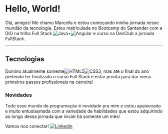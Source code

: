 # Hello, World!

Olá, amigos! Me chamo Marcella e estou começando minha jornada nesse mundão da tecnologia. 
Estou matriculada no Bootcamp do Santander com a DIO na trilha Full Stack ![Java](https://img.shields.io/badge/Java-000?style=for-the-badge&logo=java)+![Angular](https://img.shields.io/badge/Angular-000?style=for-the-badge&logo=angular&logoColor=C3002F) e curso na DevClub a jornada FullStack.

_____________________________________________________

## Tecnologias
Domino atualmente somente![HTML5](https://img.shields.io/badge/HTML5-000?style=for-the-badge&logo=html5)![CSS3](https://img.shields.io/badge/CSS3-000?style=for-the-badge&logo=css3&logoColor=264CE4), mas até o final do ano pretendo ter finalizado o curso Full Stack e estar pronta para dar meus primeiros passos profissionais na carreira! 

### Novidades
Todo esse mundo da programação é novidade pra mim e estou apaixonada e muito entusiasmada com a variedade de habilidades que estou adquirindo ao longo dessa jornada que iniciei há somente um mês! 

Vamos nos conectar!
[![LinkedIn](https://img.shields.io/badge/LinkedIn-000?style=for-the-badge&logo=linkedin&logoColor=0E76A8)](https://www.linkedin.com/in/marcella-perez-moraes/)
